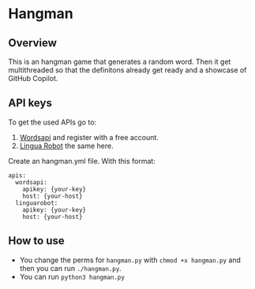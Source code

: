 # Hangman
## Overview
This is an hangman game that generates a random word. Then it get multithreaded so that the definitons already get ready and a showcase of GitHub Copilot.
## API keys
To get the used APIs go to: 
1. [Wordsapi](https://rapidapi.com/dpventures/api/wordsapi/) and register with a free account.
2. [Lingua Robot](https://rapidapi.com/rokish/api/lingua-robot/) the same here.

Create an hangman.yml file. With this format:
```
apis:
  wordsapi:
    apikey: {your-key}
    host: {your-host}
  linguarobot:
    apikey: {your-key}
    host: {your-host}
```
## How to use
- You change the perms for `hangman.py` with `chmod +x hangman.py` and then you can run `./hangman.py`.
- You can run `python3 hangman.py`
